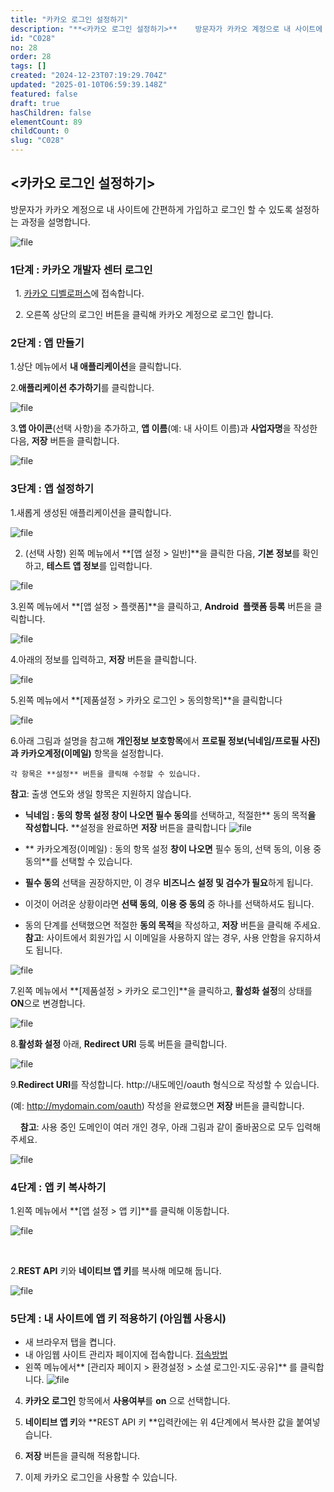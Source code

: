 ```yaml
---
title: "카카오 로그인 설정하기"
description: "**<카카오 로그인 설정하기>**    방문자가 카카오 계정으로 내 사이트에 간편하게 가입하고 로그인 할 수 있도록 설정하는 과정을 설명합니다.    ![file](https://image.lemoncloud.io/5a702ed5-1a6d-42d3-bdb4-0db..."
id: "C028"
no: 28
order: 28
tags: []
created: "2024-12-23T07:19:29.704Z"
updated: "2025-01-10T06:59:39.148Z"
featured: false
draft: true
hasChildren: false
elementCount: 89
childCount: 0
slug: "C028"
---
```


## **<카카오 로그인 설정하기>**



방문자가 카카오 계정으로 내 사이트에 간편하게 가입하고 로그인 할 수 있도록 설정하는 과정을 설명합니다.



![file](/images/fd8941a580df288f179b69dfbbd4578e.jpg)



### 1단계 : 카카오 개발자 센터 로그인

  1. [카카오 디벨로퍼스](https://developers.kakao.com)에 접속합니다.

  2. 오른쪽 상단의 로그인 버튼을 클릭해 카카오 계정으로 로그인 합니다.



### 2단계 : 앱 만들기

  1.상단 메뉴에서 **내 애플리케이션**을 클릭합니다.

  2.**애플리케이션 추가하기**를 클릭합니다.

![file](/images/a8e51fbf13ef33f38ae0cb670ae59074.jpg)

  

3.**앱 아이콘**(선택 사항)을 추가하고, **앱 이름**(예: 내 사이트 이름)과 **사업자명**을 작성한 다음, **저장** 버튼을 클릭합니다.

![file](/images/1cf1428860ac776be9033952ed5793ea.jpg)



### 3단계 : 앱 설정하기

  1.새롭게 생성된 애플리케이션을 클릭합니다.

![file](/images/0d6d08e3b7103880a493b20b0437274c.jpg)



2. (선택 사항) 왼쪽 메뉴에서 **[앱 설정 > 일반]**을 클릭한 다음, **기본 정보**를 확인하고, **테스트 앱 정보**를 입력합니다.

![file](/images/84fd08a2a484ab99ead5c9f7b2785a5d.jpg)

  

3.왼쪽 메뉴에서 **[앱 설정 > 플랫폼]**을 클릭하고, **Android  플랫폼 등록** 버튼을 클릭합니다.

![file](/images/059f42580263c4673d34c3dcfe488f6b.jpg)

  

4.아래의 정보를 입력하고, **저장** 버튼을 클릭합니다.

![file](/images/34b43b25438ab8b0c014d1196fa4ee68.jpg)

  

5.왼쪽 메뉴에서 **[제품설정 > 카카오 로그인 > 동의항목]**을 클릭합니다

![file](/images/3df1f6324a2adeda721d0dce03b57878.jpg)

 

6.아래 그림과 설명을 참고해 **개인정보 보호항목**에서 **프로필 정보(닉네임/프로필 사진)과 카카오계정(이메일)** 항목을 설정합니다.

    각 항목은 **설정** 버튼을 클릭해 수정할 수 있습니다.

   **참고**: 출생 연도와 생일 항목은 지원하지 않습니다.

- **닉네임 : 동의 항목 설정 **창이 나오면** 필수 동의**를 선택하고, 적절한** 동의 목적**을 작성합니다.** **설정을 완료하면 **저장** 버튼을 클릭합니다
![file](/images/7593c142d2f6f26a3f0810e93c9b7d87.jpg)

- ** 카카오계정(이메일) : 동의 항목 설정 **창이 나오면** 필수 동의, 선택 동의, 이용 중 동의**를 선택할 수 있습니다. 
- **필수 동의** 선택을 권장하지만, 이 경우 **비즈니스 설정 및 검수가 필요**하게 됩니다. 
- 이것이 어려운 상황이라면 **선택 동의**, **이용 중 동의** 중 하나를 선택하셔도 됩니다. 
- 동의 단계를 선택했으면 적절한 **동의 목적**을 작성하고, **저장** 버튼을 클릭해 주세요. 
**참고**: 사이트에서 회원가입 시 이메일을 사용하지 않는 경우, 사용 안함을 유지하셔도 됩니다.

![file](/images/4ab4f6c8f1224ccaf83477120884e5ee.jpg)



7.왼쪽 메뉴에서 **[제품설정 > 카카오 로그인]**을 클릭하고, **활성화 설정**의 상태를 **ON**으로 변경합니다.

![file](/images/01a1d0bd12aec7a6ecdaf3590dea99c5.jpg)



  8.**활성화 설정** 아래, **Redirect URI** 등록 버튼을 클릭합니다.

![file](/images/8695b336cccfe37bdb3864d522778641.jpg)

  

9.**Redirect URI**를 작성합니다. http://내도메인/oauth 형식으로 작성할 수 있습니다.

   (예: http://mydomain.com/oauth) 작성을 완료했으면 **저장** 버튼을 클릭합니다.

    **참고**: 사용 중인 도메인이 여러 개인 경우, 아래 그림과 같이 줄바꿈으로 모두 입력해 주세요.

![file](/images/57f591a69b73827b95fbf9abcf9d857f.jpg)



### 4단계 : 앱 키 복사하기

  1.왼쪽 메뉴에서 **[앱 설정 > 앱 키]**를 클릭해 이동합니다.

![file](/images/7bfa744a3f5298b50763fdcd5590b2e3.jpg)

  

  2.**REST API** 키와 **네이티브 앱 키**를 복사해 메모해 둡니다.

![file](/images/fa0127890f0d13746598b13280d28abe.jpg)



### 5단계 : 내 사이트에 앱 키 적용하기 (아임웹 사용시)

- 새 브라우저 탭을 켭니다.
- 내 아임웹 사이트 관리자 페이지에 접속합니다. [접속방법](https://imweb.me/faq?mode=view&category=28&category2=32&idx=70395)
- 왼쪽 메뉴에서** [관리자 페이지 > 환경설정 > 소셜 로그인·지도·공유]** 를 클릭합니다.
![file](/images/89503abbc32b7384095d00cedb74bf96.jpg)

4. **카카오 로그인** 항목에서 **사용여부**를 **on** 으로 선택합니다.

5. **네이티브 앱 키**와 **REST API 키 **입력칸에는 위 4단계에서 복사한 값을 붙여넣습니다.

6. **저장** 버튼을 클릭해 적용합니다.

7. 이제 카카오 로그인을 사용할 수 있습니다.
